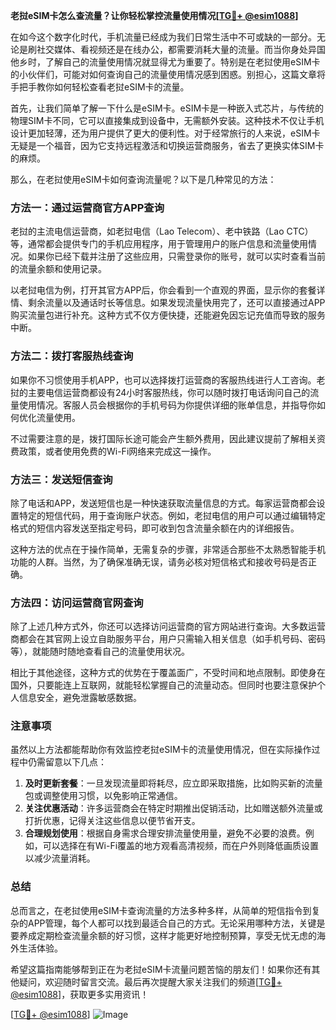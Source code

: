 **老挝eSIM卡怎么查流量？让你轻松掌控流量使用情况[[TG💪+ @esim1088](https://t.me/s/esim1088)]**

在如今这个数字化时代，手机流量已经成为我们日常生活中不可或缺的一部分。无论是刷社交媒体、看视频还是在线办公，都需要消耗大量的流量。而当你身处异国他乡时，了解自己的流量使用情况就显得尤为重要了。特别是在老挝使用eSIM卡的小伙伴们，可能对如何查询自己的流量使用情况感到困惑。别担心，这篇文章将手把手教你如何轻松查看老挝eSIM卡的流量。

首先，让我们简单了解一下什么是eSIM卡。eSIM卡是一种嵌入式芯片，与传统的物理SIM卡不同，它可以直接集成到设备中，无需额外安装。这种技术不仅让手机设计更加轻薄，还为用户提供了更大的便利性。对于经常旅行的人来说，eSIM卡无疑是一个福音，因为它支持远程激活和切换运营商服务，省去了更换实体SIM卡的麻烦。

那么，在老挝使用eSIM卡如何查询流量呢？以下是几种常见的方法：

### 方法一：通过运营商官方APP查询

老挝的主流电信运营商，如老挝电信（Lao Telecom）、老中铁路（Lao CTC）等，通常都会提供专门的手机应用程序，用于管理用户的账户信息和流量使用情况。如果你已经下载并注册了这些应用，只需登录你的账号，就可以实时查看当前的流量余额和使用记录。

以老挝电信为例，打开其官方APP后，你会看到一个直观的界面，显示你的套餐详情、剩余流量以及通话时长等信息。如果发现流量快用完了，还可以直接通过APP购买流量包进行补充。这种方式不仅方便快捷，还能避免因忘记充值而导致的服务中断。

### 方法二：拨打客服热线查询

如果你不习惯使用手机APP，也可以选择拨打运营商的客服热线进行人工咨询。老挝的主要电信运营商都设有24小时客服热线，你可以随时拨打电话询问自己的流量使用情况。客服人员会根据你的手机号码为你提供详细的账单信息，并指导你如何优化流量使用。

不过需要注意的是，拨打国际长途可能会产生额外费用，因此建议提前了解相关资费政策，或者使用免费的Wi-Fi网络来完成这一操作。

### 方法三：发送短信查询

除了电话和APP，发送短信也是一种快速获取流量信息的方式。每家运营商都会设置特定的短信代码，用于查询账户状态。例如，老挝电信的用户可以通过编辑特定格式的短信内容发送至指定号码，即可收到包含流量余额在内的详细报告。

这种方法的优点在于操作简单，无需复杂的步骤，非常适合那些不太熟悉智能手机功能的人群。当然，为了确保准确无误，请务必核对短信格式和接收号码是否正确。

### 方法四：访问运营商官网查询

除了上述几种方式外，你还可以选择访问运营商的官方网站进行查询。大多数运营商都会在其官网上设立自助服务平台，用户只需输入相关信息（如手机号码、密码等），就能随时随地查看自己的流量使用状况。

相比于其他途径，这种方式的优势在于覆盖面广，不受时间和地点限制。即使身在国外，只要能连上互联网，就能轻松掌握自己的流量动态。但同时也要注意保护个人信息安全，避免泄露敏感数据。

### 注意事项

虽然以上方法都能帮助你有效监控老挝eSIM卡的流量使用情况，但在实际操作过程中仍需留意以下几点：

1. **及时更新套餐**：一旦发现流量即将耗尽，应立即采取措施，比如购买新的流量包或调整使用习惯，以免影响正常通信。
2. **关注优惠活动**：许多运营商会在特定时期推出促销活动，比如赠送额外流量或打折优惠，记得关注这些信息以便节省开支。
3. **合理规划使用**：根据自身需求合理安排流量使用量，避免不必要的浪费。例如，可以选择在有Wi-Fi覆盖的地方观看高清视频，而在户外则降低画质设置以减少流量消耗。

### 总结

总而言之，在老挝使用eSIM卡查询流量的方法多种多样，从简单的短信指令到复杂的APP管理，每个人都可以找到最适合自己的方式。无论采用哪种方法，关键是要养成定期检查流量余额的好习惯，这样才能更好地控制预算，享受无忧无虑的海外生活体验。

希望这篇指南能够帮到正在为老挝eSIM卡流量问题苦恼的朋友们！如果你还有其他疑问，欢迎随时留言交流。最后再次提醒大家关注我们的频道[[TG💪+ @esim1088](https://t.me/s/esim1088)]，获取更多实用资讯！

[[TG💪+ @esim1088](https://t.me/s/esim1088)] ![Image](https://i.postimg.cc/4NQfJmqS/Snipaste-2025-05-13-00-14-12.png)